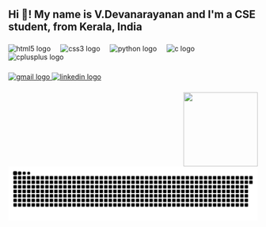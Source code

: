 <h2 align="left">Hi 👋! My name is V.Devanarayanan and I'm a CSE student, from Kerala, India</h2>

###

<div align="left">
  <img src="https://cdn.jsdelivr.net/gh/devicons/devicon/icons/html5/html5-original.svg" height="30" alt="html5 logo"  />
  <img width="12" />
  <img src="https://cdn.jsdelivr.net/gh/devicons/devicon/icons/css3/css3-original.svg" height="30" alt="css3 logo"  />
  <img width="12" />
  <img src="https://cdn.jsdelivr.net/gh/devicons/devicon/icons/python/python-original.svg" height="30" alt="python logo"  />
  <img width="12" />
  <img src="https://cdn.jsdelivr.net/gh/devicons/devicon/icons/c/c-original.svg" height="30" alt="c logo"  />
  <img width="12" />
  <img src="https://cdn.jsdelivr.net/gh/devicons/devicon/icons/cplusplus/cplusplus-original.svg" height="30" alt="cplusplus logo"  />
</div>

###

<div align="left">
  <a href="vdcoder69@gmail.com" target="_blank">
    <img src="https://img.shields.io/static/v1?message=Gmail&logo=gmail&label=&color=D14836&logoColor=white&labelColor=&style=for-the-badge" height="35" alt="gmail logo"  />
  </a>
  <a href="www.linkedin.com/in/v-devanarayanan" target="_blank">
    <img src="https://img.shields.io/static/v1?message=LinkedIn&logo=linkedin&label=&color=0077B5&logoColor=white&labelColor=&style=for-the-badge" height="35" alt="linkedin logo"  />
  </a>
</div>

###

<img align="right" height="150" width="150" src="https://media.giphy.com/media/v1.Y2lkPTc5MGI3NjExNnYxMXE0YjJ2amVsMzQ2ZXdyMHViZzlkc3drcGlhYzhsdGpwcGJmYyZlcD12MV9naWZzX3NlYXJjaCZjdD1n/bGgsc5mWoryfgKBx1u/giphy.gif"  />

###
<picture>
  <source media="(prefers-color-scheme: dark)" srcset="https://github.com/VDevanarayanan/VDevanarayanan/blob/output/github-snake-dark.svg" />
  <source media="(prefers-color-scheme: light)" srcset="https://github.com/VDevanarayanan/VDevanarayanan/blob/output/github-snake.svg" />
  <img alt="github-snake" src="https://github.com/VDevanarayanan/VDevanarayanan/blob/output/github-snake.svg" />
</picture>
